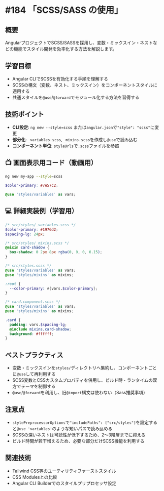 # #184 「SCSS/SASS の使用」

## 概要
AngularプロジェクトでSCSS/SASSを採用し、変数・ミックスイン・ネストなどの機能でスタイル開発を効率化する方法を解説します。

## 学習目標
- Angular CLIでSCSSを有効化する手順を理解する
- SCSSの構文（変数、ネスト、ミックスイン）をコンポーネントスタイルに適用する
- 共通スタイルを`@use`/`@forward`でモジュール化する方法を習得する

## 技術ポイント
- **CLI設定**: `ng new --style=scss` または`angular.json`で`"style": "scss"`に変更
- **部分化**: `_variables.scss`, `_mixins.scss`を作成し`@use`で読み込む
- **コンポーネント単位**: `styleUrls`で`.scss`ファイルを参照

## 📺 画面表示用コード（動画用）

```bash
ng new my-app --style=scss
```

```scss
$color-primary: #7e57c2;
```

```scss
@use 'styles/variables' as vars;
```

## 💻 詳細実装例（学習用）
```scss
/* src/styles/_variables.scss */
$color-primary: #1976d2;
$spacing-lg: 24px;
```

```scss
/* src/styles/_mixins.scss */
@mixin card-shadow {
  box-shadow: 0 2px 8px rgba(0, 0, 0, 0.15);
}
```

```scss
/* src/styles.scss */
@use 'styles/variables' as vars;
@use 'styles/mixins' as mixins;

:root {
  --color-primary: #{vars.$color-primary};
}
```

```scss
/* card.component.scss */
@use 'styles/variables' as vars;
@use 'styles/mixins' as mixins;

.card {
  padding: vars.$spacing-lg;
  @include mixins.card-shadow;
  background: #ffffff;
}
```

## ベストプラクティス
- 変数・ミックスインを`styles/`ディレクトリへ集約し、コンポーネントごとに`@use`して再利用する
- SCSS変数とCSSカスタムプロパティを併用し、ビルド時・ランタイムの双方でテーマを制御する
- `@use`/`@forward`を利用し、旧`@import`構文は使わない（Sass推奨事項）

## 注意点
- `stylePreprocessorOptions`で`"includePaths": ["src/styles"]`を設定すると`@use 'variables'`のような短いパスで読み込める
- SCSSの深いネストは可読性が低下するため、2～3階層までに抑える
- ビルド時間が若干増えるため、必要な部分だけSCSS機能を利用する

## 関連技術
- Tailwind CSS等のユーティリティファーストスタイル
- CSS Modulesとの比較
- Angular CLI Builderでのスタイルプリプロセッサ設定
